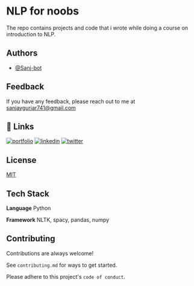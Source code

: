 
# NLP for noobs

The repo contains projects and code that i wrote while doing a course on introduction to NLP.


## Authors

- [@Sanj-bot](https://www.github.com/Sanj-bot)


## Feedback

If you have any feedback, please reach out to me at sanjaygurjar741@gmail.com


## 🔗 Links
[![portfolio](https://img.shields.io/badge/my_portfolio-000?style=for-the-badge&logo=ko-fi&logoColor=white)](https://sanj-bot.github.io/jojo/)
[![linkedin](https://img.shields.io/badge/linkedin-0A66C2?style=for-the-badge&logo=linkedin&logoColor=white)](https://www.linkedin.com/in/sanjay-singh-gurjar-518241297/)
[![twitter](https://img.shields.io/badge/twitter-1DA1F2?style=for-the-badge&logo=twitter&logoColor=white)](https://x.com/MimoSMindIsmall)


## License

[MIT](https://choosealicense.com/licenses/mit/)


## Tech Stack

**Language** Python

**Framework** NLTK, spacy, pandas, numpy




## Contributing

Contributions are always welcome!

See `contributing.md` for ways to get started.

Please adhere to this project's `code of conduct`.

